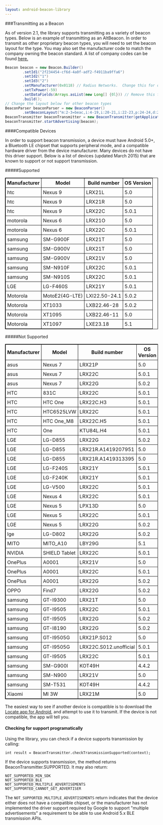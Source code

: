 ```yaml
---
layout: android-beacon-library
---
```


###Transmitting as a Beacon

As of version 2.1, the library supports transmitting as a variety of beacon types.  Below is an example of transmitting as an AltBeacon.
In order to transmit as other proprietary beacon types, you will need to set the beacon layout for the type.  You may also set the manufacturer
code to match the company owning the beacon standard.  A list of company codes can be found [here.](https://www.bluetooth.org/en-us/specification/assigned-numbers/company-identifiers)

```java
Beacon beacon = new Beacon.Builder()
       	.setId1("2f234454-cf6d-4a0f-adf2-f4911ba9ffa6")
       	.setId2("1")
       	.setId3("2")
        .setManufacturer(0x0118) // Radius Networks.  Change this for other beacon layouts
        .setTxPower(-59)
        .setDataFields(Arrays.asList(new Long[] {0l})) // Remove this for beacon layouts without d: fields
        .build();
// Change the layout below for other beacon types
BeaconParser beaconParser = new BeaconParser()
        .setBeaconLayout("m:2-3=beac,i:4-19,i:20-21,i:22-23,p:24-24,d:25-25");
BeaconTransmitter beaconTransmitter = new BeaconTransmitter(getApplicationContext(), beaconParser);	
beaconTransmitter.startAdvertising(beacon);

```

####Compatible Devices

In order to support beacon transmission, a device must have Android 5.0+, a Bluetooth LE chipset that supports peripheral mode, and
a compatible hardware driver from the device manufacturer.  Many devices do not have this driver support.  Below is a list of devices (updated March 2015) that are known to support or not support
transmission.

#####Supported

<style type="text/css">
  table.rsum {
    border-collapse: collapse;
    border: 1px solid black;
  }
  table.rsum td{
    border: 1px solid black;
    padding: 5px;
  }
  table.rsum th{
    border: 1px solid black;
    padding: 5px;
  }

</style>


<table class="rsum">
<tr><th>Manufacturer</th><th>Model</th><th>Build number</th><th>OS Version</th></tr>
<tr><td>htc</td><td>Nexus 9</td><td>LRX21L</td><td>5.0</td></tr>
<tr><td>htc</td><td>Nexus 9</td><td>LRX21R</td><td>5.0</td></tr>
<tr><td>htc</td><td>Nexus 9</td><td>LRX22C</td><td>5.0.1</td></tr>
<tr><td>motorola</td><td>Nexus 6</td><td>LRX21O</td><td>5.0</td></tr>
<tr><td>motorola</td><td>Nexus 6</td><td>LRX22C</td><td>5.0.1</td></tr>
<tr><td>samsung</td><td>SM-G900F</td><td>LRX21T</td><td>5.0</td></tr>
<tr><td>samsung</td><td>SM-G900V</td><td>LRX21T</td><td>5.0</td></tr>
<tr><td>samsung</td><td>SM-G900V</td><td>LRX21V</td><td>5.0</td></tr>
<tr><td>samsung</td><td>SM-N910F</td><td>LRX22C</td><td>5.0.1</td></tr>
<tr><td>samsung</td><td>SM-N910S</td><td>LRX22C</td><td>5.0.1</td></tr>
<tr><td>LGE</td><td>LG-F460S</td><td>LRX21Y</td><td>5.0.1</td></tr>
<tr><td>Motorola</td><td>MotoE2(4G-LTE)</td><td>LXI22.50-24.1</td><td>5.0.2</td></tr>
<tr><td>Motorola</td><td>XT1033</td><td>LXB22.46-28</td><td>5.0.2</td></tr>
<tr><td>Motorola</td><td>XT1095</td><td>LXB22.46-11</td><td>5.0</td></tr>
<tr><td>Motorola</td><td>XT1097</td><td>LXE23.18</td><td>5.1</td></tr>
</table>

#####Not Supported

<table class="rsum">
<tr><th>Manufacturer</th><th>Model</th><th>Build number</th><th>OS Version</th></tr>
<tr><td>asus</td><td>Nexus 7</td><td>LRX21P</td><td>5.0</td></tr>
<tr><td>asus</td><td>Nexus 7</td><td>LRX22C</td><td>5.0.1</td></tr>
<tr><td>asus</td><td>Nexus 7</td><td>LRX22G</td><td>5.0.2</td></tr>
<tr><td>HTC</td><td>831C</td><td>LRX22C</td><td>5.0.1</td></tr>
<tr><td>HTC</td><td>HTC One</td><td>LRX22C.H3</td><td>5.0.1</td></tr>
<tr><td>HTC</td><td>HTC6525LVW</td><td>LRX22C</td><td>5.0.1</td></tr>
<tr><td>HTC</td><td>HTC One_M8</td><td>LRX22C.H5</td><td>5.0.1</td></tr>
<tr><td>HTC</td><td>One</td><td>KTU84L.H4</td><td>5.0.1</td></tr>
<tr><td>LGE</td><td>LG-D855</td><td>LRX22G</td><td>5.0.2</td></tr>
<tr><td>LGE</td><td>LG-D855</td><td>LRX21R.A1419207951</td><td>5.0</td></tr>
<tr><td>LGE</td><td>LG-D855</td><td>LRX21R.A1419313395</td><td>5.0</td></tr>
<tr><td>LGE</td><td>LG-F240S</td><td>LRX21Y</td><td>5.0.1</td></tr>
<tr><td>LGE</td><td>LG-F240K</td><td>LRX21Y</td><td>5.0.1</td></tr>
<tr><td>LGE</td><td>LG-V500</td><td>LRX22C</td><td>5.0.1</td></tr>
<tr><td>LGE</td><td>Nexus 4</td><td>LRX22C</td><td>5.0.1</td></tr>
<tr><td>LGE</td><td>Nexus 5</td><td>LPX13D</td><td>5.0</td></tr>
<tr><td>LGE</td><td>Nexus 5</td><td>LRX22C</td><td>5.0.1</td></tr>
<tr><td>LGE</td><td>Nexus 5</td><td>LRX22G</td><td>5.0.2</td></tr>
<tr><td>lge</td><td>LG-D802</td><td>LRX22G</td><td>5.0.2</td></tr>
<tr><td>MITO</td><td>MITO_A10</td><td>LBY29G</td><td>5.1</td></tr>
<tr><td>NVIDIA</td><td>SHIELD Tablet</td><td>LRX22C</td><td>5.0.1</td></tr>
<tr><td>OnePlus</td><td>A0001</td><td>LRX21V</td><td>5.0</td></tr>
<tr><td>OnePlus</td><td>A0001</td><td>LRX22C</td><td>5.0.1</td></tr>
<tr><td>OnePlus</td><td>A0001</td><td>LRX22G</td><td>5.0.2</td></tr>
<tr><td>OPPO</td><td>Find7</td><td>LRX22G</td><td>5.0.2</td></tr>
<tr><td>samsung</td><td>GT-I9300</td><td>LRX21T</td><td>5.0</td></tr>
<tr><td>samsung</td><td>GT-I9505</td><td>LRX22C</td><td>5.0.1</td></tr>
<tr><td>samsung</td><td>GT-I9505</td><td>LRX22G</td><td>5.0.2</td></tr>
<tr><td>samsung</td><td>GT-I8190</td><td>LRX22G</td><td>5.0.2</td></tr>
<tr><td>samsung</td><td>GT-I9505G</td><td>LRX21P.S012</td><td>5.0</td></tr>
<tr><td>samsung</td><td>GT-I9505G</td><td>LRX22C.S012.unofficial</td><td>5.0.1</td></tr>
<tr><td>samsung</td><td>GT-I9505</td><td>LRX22C</td><td>5.0.1</td></tr>
<tr><td>samsung</td><td>SM-G900I</td><td>KOT49H</td><td>4.4.2</td></tr>
<tr><td>samsung</td><td>SM-N900</td><td>LRX21V</td><td>5.0</td></tr>
<tr><td>samsung</td><td>SM-T531</td><td>KOT49H</td><td>4.4.2</td></tr>
<tr><td>Xiaomi</td><td>MI 3W</td><td>LRX21M</td><td>5.0</td></tr>
</table>

The easiest way to see if another device is compatible is to download the [Locate app for Android](https://play.google.com/store/apps/details?id=com.radiusnetworks.locate), and attempt to use it to transmit.  If the device
is not compatible, the app will tell you.

#### Checking for support programatically

Using the library, you can check if a device supports transmission by calling:

```
int result = BeaconTransmitter.checkTransmissionSupported(context);
```

If the device supports transmission, the method returns BeaconTransmitter.SUPPORTED.  It may also return:

```
NOT_SUPPORTED_MIN_SDK
NOT_SUPPORTED_BLE
NOT_SUPPORTED_MULTIPLE_ADVERTISEMENTS
NOT_SUPPORTED_CANNOT_GET_ADVERTISER
```

The `NOT_SUPPORTED_MULTIPLE_ADVERTISEMENTS` return indicates that the device either does not have a compatible chipset, or the manufacturer has not
implemented the driver support required by Google to support "multiple advertisements" a requirement to be able to use Android 5.x BLE
transmission APIs.


